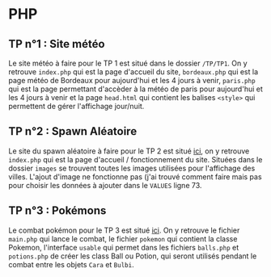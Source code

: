 # PHP
## TP n°1 : Site météo
Le site météo à faire pour le TP 1 est situé dans le dossier `/TP/TP1`. On y retrouve `index.php` qui est la page d'accueil du site, `bordeaux.php` qui est la page météo de Bordeaux pour aujourd'hui et les 4 jours à venir, `paris.php` qui est la page permettant d'accèder à la météo de paris pour aujourd'hui et les 4 jours à venir et la page `head.html` qui contient les balises `<style>` qui permettent de gérer l'affichage jour/nuit.

## TP n°2 : Spawn Aléatoire
Le site du spawn aléatoire à faire pour le TP 2 est situé [ici](https://github.com/Soteded/PHP/tree/master/TP/TP2%20-%20Spawn%20Al%C3%A9atoire), on y retrouve `index.php` qui est la page d'accueil / fonctionnement du site. Situées dans le dossier `images` se trouvent toutes les images utilisées pour l'affichage des villes. L'ajout d'image ne fonctionne pas (j'ai trouvé comment faire mais pas pour choisir les données à ajouter dans le `VALUES` ligne 73.

## TP n°3 : Pokémons
Le combat pokémon pour le TP 3 est situé [ici](https://github.com/Soteded/PHP/tree/master/TP/TP3%20-%20Pok%C3%A9mon/oop_php_avancee/auto). On y retrouve le fichier `main.php` qui lance le combat, le fichier `pokemon` qui contient la classe Pokemon, l'interface `usable` qui permet dans les fichiers `balls.php` et `potions.php` de créer les class Ball ou Potion, qui seront utilisés pendant le combat entre les objets `Cara` et `Bulbi`.
